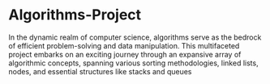 # Algorithms-Project
In the dynamic realm of computer science, algorithms serve as the bedrock of efficient problem-solving and data manipulation. This multifaceted project embarks on an exciting journey through an expansive array of algorithmic concepts, spanning various sorting methodologies, linked lists,  nodes, and essential structures like stacks and queues
